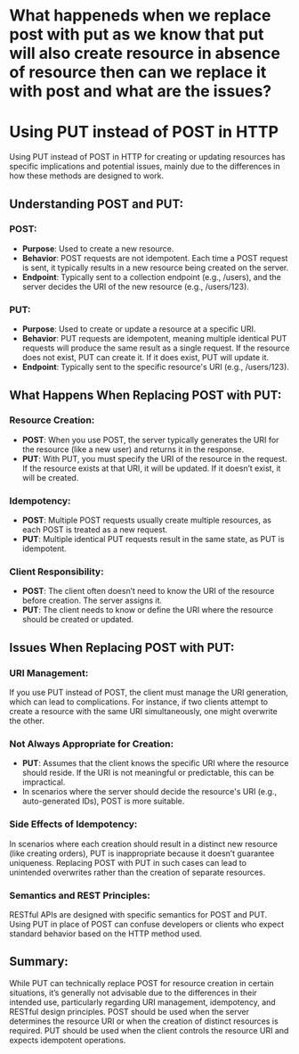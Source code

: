 # What happeneds when we replace post with put as we know that put will also create resource in absence of resource then can we replace it with post and what are the issues?

# Using PUT instead of POST in HTTP

Using PUT instead of POST in HTTP for creating or updating resources has specific implications and potential issues, mainly due to the differences in how these methods are designed to work.

## Understanding POST and PUT:

### POST:
- **Purpose**: Used to create a new resource.
- **Behavior**: POST requests are not idempotent. Each time a POST request is sent, it typically results in a new resource being created on the server.
- **Endpoint**: Typically sent to a collection endpoint (e.g., /users), and the server decides the URI of the new resource (e.g., /users/123).

### PUT:
- **Purpose**: Used to create or update a resource at a specific URI.
- **Behavior**: PUT requests are idempotent, meaning multiple identical PUT requests will produce the same result as a single request. If the resource does not exist, PUT can create it. If it does exist, PUT will update it.
- **Endpoint**: Typically sent to the specific resource's URI (e.g., /users/123).

## What Happens When Replacing POST with PUT:

### Resource Creation:
- **POST**: When you use POST, the server typically generates the URI for the resource (like a new user) and returns it in the response.
- **PUT**: With PUT, you must specify the URI of the resource in the request. If the resource exists at that URI, it will be updated. If it doesn’t exist, it will be created.

### Idempotency:
- **POST**: Multiple POST requests usually create multiple resources, as each POST is treated as a new request.
- **PUT**: Multiple identical PUT requests result in the same state, as PUT is idempotent.

### Client Responsibility:
- **POST**: The client often doesn’t need to know the URI of the resource before creation. The server assigns it.
- **PUT**: The client needs to know or define the URI where the resource should be created or updated.

## Issues When Replacing POST with PUT:

### URI Management:
If you use PUT instead of POST, the client must manage the URI generation, which can lead to complications. For instance, if two clients attempt to create a resource with the same URI simultaneously, one might overwrite the other.

### Not Always Appropriate for Creation:
- **PUT**: Assumes that the client knows the specific URI where the resource should reside. If the URI is not meaningful or predictable, this can be impractical.
- In scenarios where the server should decide the resource's URI (e.g., auto-generated IDs), POST is more suitable.

### Side Effects of Idempotency:
In scenarios where each creation should result in a distinct new resource (like creating orders), PUT is inappropriate because it doesn’t guarantee uniqueness. Replacing POST with PUT in such cases can lead to unintended overwrites rather than the creation of separate resources.

### Semantics and REST Principles:
RESTful APIs are designed with specific semantics for POST and PUT. Using PUT in place of POST can confuse developers or clients who expect standard behavior based on the HTTP method used.

## Summary:
While PUT can technically replace POST for resource creation in certain situations, it’s generally not advisable due to the differences in their intended use, particularly regarding URI management, idempotency, and RESTful design principles. POST should be used when the server determines the resource URI or when the creation of distinct resources is required. PUT should be used when the client controls the resource URI and expects idempotent operations.
